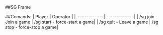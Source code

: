 ##SG Frame

##Comands:
| Player  | Operator |
| ------------- | ------------- |
| /sg join - Join a game  | /sg start - force-start a game|
| /sg quit - Leave a game  | /sg stop - force-stop a game|
